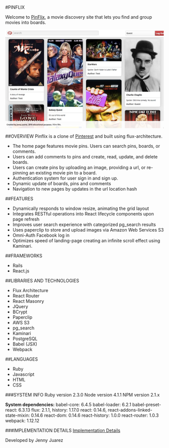 #PINFLIX

Welcome to [PinFlix](http://www.pinflixapp.com), a movie discovery site that lets you find and group movies into boards.

[![](./docs/wireframes/wireframe_images/pinflix.jpg)](http://www.pinflixapp.com)

##OVERVIEW
Pinflix is a clone of [Pinterest](https://www.pinterest.com) and built using flux-architecture.
* The home page features movie pins. Users can search pins, boards, or comments.
* Users can add comments to pins and create, read, update, and delete boards.
* Users can create pins by uploading an image, providing a url, or re-pinning an existing movie pin to a board.
* Authentication system for user sign in and sign up.
* Dynamic update of boards, pins and comments
* Navigation to new pages by updates in the url location hash

##FEATURES
* Dynamically responds to window resize, animating the grid layout
* Integrates RESTful operations into React lifecycle components upon page refresh
* Improves user search experience with categorized pg_search results
* Uses paperclip to store and upload images via Amazon Web Services S3
* Omni-Auth Facebook log in
* Optimizes speed of landing-page creating an infinite scroll effect using Kaminari.

##FRAMEWORKS
* Rails
* React.js

##LIBRARIES AND TECHNOLOGIES
* Flux Architecture
* React Router
* React Masonry
* JQuery
* BCrypt
* Paperclip
* AWS S3
* pg_search
* Kaminari
* PostgreSQL
* Babel (JSX)
* Webpack

##LANGUAGES
* Ruby
* Javascript
* HTML
* CSS

###SYSTEM INFO
Ruby version 2.3.0
Node version 4.1.1
NPM version 2.1.x

**System dependencies:**
babel-core: 6.4.5
babel-loader: 6.2.1
babel-preset-react: 6.3.13
flux: 2.1.1, history: 1.17.0
react: 0.14.6, react-addons-linked-state-mixin: 0.14.6
react-dom: 0.14.6
react-history: 1.0.0
react-router: 1.0.3
webpack: 1.12.12

###IMPLEMENTATION DETAILS
[Implementation Details](./docs/implementation_details.md)

Developed by Jenny Juarez
